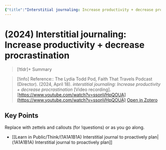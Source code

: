 ```yaml
---
{"title":"Interstitial journaling: Increase productivity + decrease procrastination","authors":null,"year":2024,"type":"video","created":"2025-08-24T13:17","updated":"2025-08-24T13:57","dg-publish":true,"noteIcon":"bee","dg-path":"Reference/@TheLydiaToddPod2024InterstitialJournalingIncrease.md","permalink":"/reference/the-lydia-todd-pod2024-interstitial-journaling-increase/","dgPassFrontmatter":true}
---
```



#  (2024) Interstitial journaling: Increase productivity + decrease procrastination

>[!tldr]+ Summary
>
>

> [!info] Reference:: The Lydia Todd Pod, Faith That Travels Podcast (Director). (2024, April 18). _interstitial journaling: Increase productivity + decrease procrastination_ [Video recording]. [https://www.youtube.com/watch?v=ssonVHpQOUA](https://www.youtube.com/watch?v=ssonVHpQOUA)
> [Open in Zotero](zotero://select/items/@TheLydiaToddPod2024InterstitialJournalingIncrease)

## Key Points
Replace with zettels and callouts (for !questions) or as you go along. 
- [[Learn in Public/Think/(1A1A1B1A) Interstitial journal to proactively plan\|(1A1A1B1A) Interstitial journal to proactively plan]]

